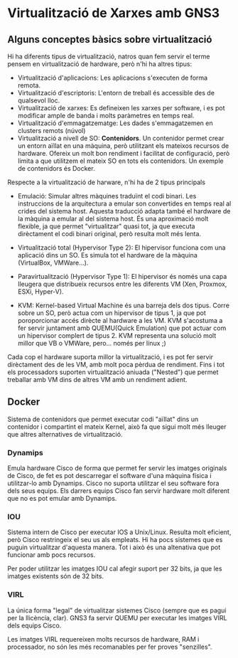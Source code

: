 # Virtualització de Xarxes amb GNS3

## Alguns conceptes bàsics sobre virtualització
 
 Hi ha diferents tipus de virtualització, natros quan fem servir el terme pensem en virtualització de hardware, però n'hi ha altres tipus:
 
 * Virtualització d'aplicacions: Les aplicacions s'executen de forma remota.
 * Virtualització d'escriptoris: L'entorn de treball és accessible des de qualsevol lloc.
 * Virtualització de xarxes: Es defineixen les xarxes per software, i es pot modificar ample de banda i molts paràmetres en temps real.
 * Virtualització d'emmagatzematge: Les dades s'emmagatzemen en clusters remots (núvol)
 * Virtualització a nivell de SO: **Contenidors**. Un contenidor permet crear un entorn aïllat en una màquina, però utilitzant els mateixos recursos de hardware. Ofereix un molt bon rendiment i facilitat de configuració, però limita a que utilitzem el mateix SO en tots els contenidors. Un exemple de contenidors és Docker.
 
 
 Respecte a la virtualització de harware, n'hi ha de 2 tipus principals
 
 * Emulació: Simular altres màquines traduïnt el codi binari. Les instruccions de la arquitectura a emular son convertides en temps real al crides del sistema host. Aquesta traducció adapta també el hardware de la màquina a emular al del sistema host. És una aproximació molt flexible, ja que permet "virtualitzar" quasi tot, ja que executa dirèctament el codi binari original, però resulta molt més lenta.
 
 * Virtualització total (Hypervisor Type 2): El hipervisor funciona com una aplicació dins un SO.  Es simula tot el hardware de la màquina (VirtualBox, VMWare...). 
 
 * Paravirtualització (Hypervisor Type 1): El hipervisor és només una capa lleugera que distribueix recursos entre les diferents VM (Xen, Proxmox, ESXi, Hyper-V). 
 
 * KVM: Kernel-based Virtual Machine és una barreja dels dos tipus. Corre sobre un SO, però actua com un hipervisor de tipus 1, ja que pot poroporcionar accés dirècte al hardware a les VM. KVM s'acostuma a fer servir juntament amb QUEMU(Quick Emulation) que pot actuar com un hipervisor complert de tipus 2. KVM representa una solució molt millor que VB o VMWare, pero... només per línux ;)
 

Cada cop el hardware suporta millor la virtualització, i es pot fer servir dirèctament des de les VM, amb molt poca pèrdua de rendiment. Fins i tot els processadors suporten virtualització aniuada ("Nested") que permet treballar amb VM dins de altres VM amb un rendiment adient.


## Docker

Sistema de contenidors que permet executar codi "aïllat" dins un contenidor i compartint el mateix Kernel, això fa que sigui molt més lleuger que altres alternatives de virtualització.


### Dynamips

Emula hardware Cisco de forma que permet fer servir les imatges originals de Cisco, de fet es pot descarregar el software d'una màquina física i utilitzar-lo amb Dynamips. Cisco no suporta utilitzar el seu software fora dels seus equips.
Els darrers equips Cisco fan servir hardware molt diferent que no es pot emular amb Dynamips.


### IOU

Sistema intern de Cisco per executar IOS a Unix/Linux. Resulta molt eficient, però Cisco restringeix el seu us als empleats. Hi ha pocs sistemes que es puguin virtualitzar d'aquesta manera. Tot i això és una altenativa que pot funcionar amb pocs recursos.

Per poder utilitzar les imatges IOU cal afegir suport per 32 bits, ja que les imatges existents són de 32 bits. 



### VIRL

La única forma "legal" de virtualitzar sistemes Cisco (sempre que es pagui per la llicència, clar). GNS3 fa servir QUEMU per executar les imatges VIRL dels equips Cisco. 

Les imatges VIRL requereixen molts recursos de hardware, RAM i processador, no són les més recomanables per fer proves "senzilles".



